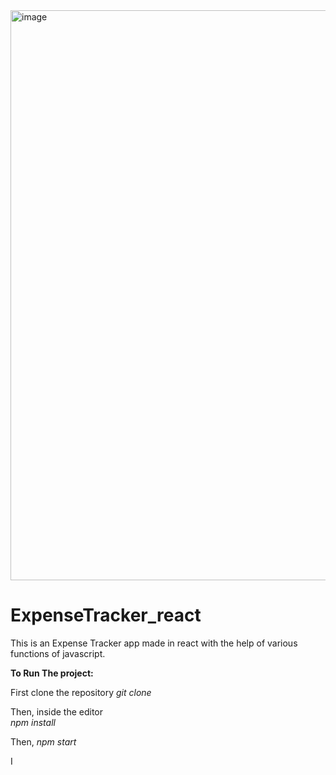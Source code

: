 <img width="912" alt="image" src="https://github.com/rock51369/ExpenseTracker_react/assets/108181391/47ca26d3-13b6-4e78-a1dc-f8f6f093d43b">


# ExpenseTracker_react
This is an Expense Tracker app made in react with the help of various functions of javascript.

**To Run The project:** 

First clone the repository
    _git clone_

Then, inside the editor  
    _npm install_

Then,
    _npm start_


I
